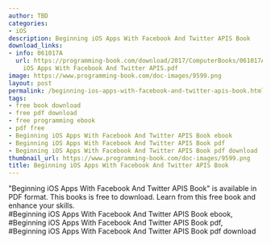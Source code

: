 ```yaml
---
author: TBD
categories:
- iOS
description: Beginning iOS Apps With Facebook And Twitter APIS Book
download_links:
- info: 061017A
  url: https://programming-book.com/download/2017/ComputerBooks/061017A/Beginning
    iOS Apps With Facebook And Twitter APIS.pdf
image: https://www.programming-book.com/doc-images/9599.png
layout: post
permalink: /beginning-ios-apps-with-facebook-and-twitter-apis-book.html
tags:
- free book download
- free pdf download
- free programming ebook
- pdf free
- Beginning iOS Apps With Facebook And Twitter APIS Book ebook
- Beginning iOS Apps With Facebook And Twitter APIS Book pdf
- Beginning iOS Apps With Facebook And Twitter APIS Book pdf download
thumbnail_url: https://www.programming-book.com/doc-images/9599.png
title: Beginning iOS Apps With Facebook And Twitter APIS Book
---
```


 
<div class="item-desc text-justify">
  "Beginning iOS Apps With Facebook And Twitter APIS Book" is available in PDF format. This books is free to download. Learn from this free book and enhance your skills.
  <br>
  #Beginning iOS Apps With Facebook And Twitter APIS Book ebook, #Beginning iOS Apps With Facebook And Twitter APIS Book pdf, #Beginning iOS Apps With Facebook And Twitter APIS Book pdf download
</div>